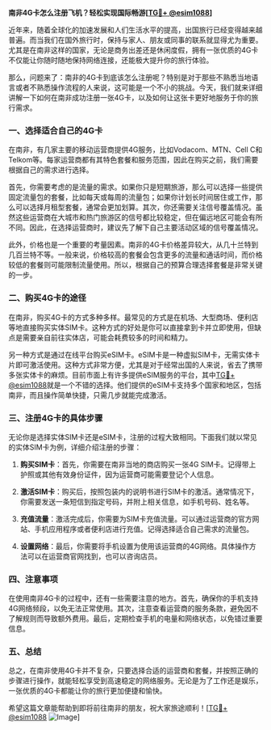 **南非4G卡怎么注册飞机？轻松实现国际畅游[[TG💪+ @esim1088](https://t.me/s/esim1088)]**

近年来，随着全球化的加速发展和人们生活水平的提高，出国旅行已经变得越来越普遍。而当我们在国外旅行时，保持与家人、朋友或同事的联系就显得尤为重要。尤其是在南非这样的国家，无论是商务出差还是休闲度假，拥有一张优质的4G卡不仅能让你随时随地保持网络连接，还能极大提升你的旅行体验。

那么，问题来了：南非的4G卡到底该怎么注册呢？特别是对于那些不熟悉当地语言或者不熟悉操作流程的人来说，这可能是一个不小的挑战。今天，我们就来详细讲解一下如何在南非成功注册一张4G卡，以及如何让这张卡更好地服务于你的旅行需求。

### 一、选择适合自己的4G卡

在南非，有几家主要的移动运营商提供4G服务，比如Vodacom、MTN、Cell C和Telkom等。每家运营商都有其特色套餐和服务范围，因此在购买之前，我们需要根据自己的需求进行选择。

首先，你需要考虑的是流量的需求。如果你只是短期旅游，那么可以选择一些提供固定流量包的套餐，比如每天或每周的流量包；如果你计划长时间居住或工作，那么可以选择月租型套餐，通常会更加划算。其次，你还需要关注信号覆盖情况。虽然这些运营商在大城市和热门旅游区的信号都比较稳定，但在偏远地区可能会有所不同。因此，在选择运营商时，建议先了解下自己主要活动区域的信号覆盖情况。

此外，价格也是一个重要的考量因素。南非的4G卡价格差异较大，从几十兰特到几百兰特不等。一般来说，价格较高的套餐会包含更多的流量和通话时间，而价格较低的套餐则可能限制流量使用。所以，根据自己的预算合理选择套餐是非常关键的一步。

### 二、购买4G卡的途径

在南非，购买4G卡的方式多种多样。最常见的方式是在机场、大型商场、便利店等地直接购买实体SIM卡。这种方式的好处是你可以直接拿到卡并立即使用，但缺点是需要亲自前往实体店，可能会耗费较多的时间和精力。

另一种方式是通过在线平台购买eSIM卡。eSIM卡是一种虚拟SIM卡，无需实体卡片即可激活使用。这种方式非常方便，尤其是对于经常出国的人来说，省去了携带多张实体卡的麻烦。目前市面上有许多提供eSIM服务的平台，其中[TG💪+ @esim1088](https://t.me/s/esim1088)就是一个不错的选择。他们提供的eSIM卡支持多个国家和地区，包括南非，而且操作简单快捷，只需几步就能完成激活。

### 三、注册4G卡的具体步骤

无论你是选择实体SIM卡还是eSIM卡，注册的过程大致相同。下面我们就以常见的实体SIM卡为例，详细介绍注册的步骤：

1. **购买SIM卡**：首先，你需要在南非当地的商店购买一张4G SIM卡。记得带上护照或其他有效身份证件，因为运营商可能需要登记个人信息。

2. **激活SIM卡**：购买后，按照包装内的说明书进行SIM卡的激活。通常情况下，你需要发送一条短信到指定号码，并附上相关信息，如手机号码、姓名等。

3. **充值流量**：激活完成后，你需要为SIM卡充值流量。可以通过运营商的官方网站、手机应用程序或者便利店进行充值。记得选择适合自己需求的流量包。

4. **设置网络**：最后，你需要将手机设置为使用该运营商的4G网络。具体操作方法可以在运营商官网找到，也可以咨询店员。

### 四、注意事项

在使用南非4G卡的过程中，还有一些需要注意的地方。首先，确保你的手机支持4G网络频段，以免无法正常使用。其次，注意查看运营商的服务条款，避免因不了解规则而导致额外费用。最后，定期检查手机的电量和网络状态，以免错过重要信息。

### 五、总结

总之，在南非使用4G卡并不复杂，只要选择合适的运营商和套餐，并按照正确的步骤进行操作，就能轻松享受到高速稳定的网络服务。无论是为了工作还是娱乐，一张优质的4G卡都能让你的旅行更加便捷和愉快。

希望这篇文章能帮助到即将前往南非的朋友，祝大家旅途顺利！[[TG💪+ @esim1088](https://t.me/s/esim1088) ![Image](https://i.postimg.cc/4NQfJmqS/Snipaste-2025-05-13-00-14-12.png)]